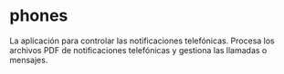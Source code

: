 # phones

La aplicación para controlar las notificaciones telefónicas. Procesa los archivos PDF de notificaciones telefónicas y gestiona las llamadas o mensajes.